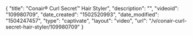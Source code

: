 {
    "title": "Conair&reg; Curl Secret&trade; Hair Styler",
    "description": "",
    "videoid": "109980709",
    "date_created": "1502520993",
    "date_modified": "1504247457",
    "type": "captivate",
    "layout": "video",
    "url": "\/v\/conair-curl-secret-hair-styler\/109980709"
}